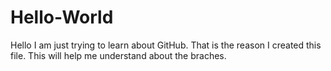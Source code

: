 # Hello-World

Hello I am just trying to learn about GitHub. That is the reason I created this file. 
This will help me understand about the braches.
